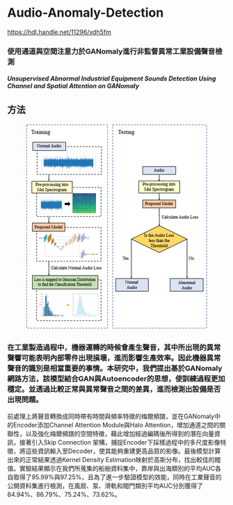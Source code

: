 # Audio-Anomaly-Detection
<https://hdl.handle.net/11296/xdh5fm>
### 使用通道與空間注意力於GANomaly進行非監督異常工業設備聲音檢測
##### Unsupervised Abnormal Industrial Equipment Sounds Detection Using Channel and Spatial Attention on GANomaly

## 方法
<div align=center>
<img src="https://github.com/karta13373580/Audio-Anomaly-Detection/blob/main/result_photo/github_photo/1.PNG">
</div>

### 在工業製造過程中，機器運轉的時候會產生聲音，其中所出現的異常聲響可能表明內部零件出現損壞，進而影響生產效率。因此機器異常聲音的識別是相當重要的事情。本研究中，我們提出基於GANomaly網路方法，該模型結合GAN與Autoencoder的思想，使訓練過程更加穩定。並透過比較正常與異常聲音之間的差異，進而檢測出設備是否出現問題。
前處理上將聲音轉換成同時帶有時間與頻率特徵的梅爾頻譜，並在GANomaly中的Encoder添加Channel Attention Module與Halo Attention，增加通道之間的關聯性，以及強化梅爾頻譜的空間特徵，藉此增加經過編碼後所得到的潛在向量資訊，接著引入Skip Connection 架構，捕捉Encoder下採樣過程中的多尺度影像特徵，將這些資訊輸入至Decoder，使其能夠重建更高品質的影像。最後模型計算出來的正常結果透過Kernel Density Estimation映射於高斯分布，找出較佳的閥值。實驗結果顯示在我們所蒐集的船舶資料集中，靠岸與出海類別的平均AUC各自取得了95.99%與97.25%，且為了進一步驗證模型的效能，同時在工業聲音的公開資料集進行檢測，在風扇、泵、滑軌和閥門類別平均AUC分別獲得了84.94%、86.79%、75.24%、73.62%。
